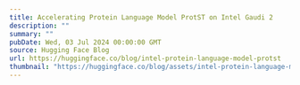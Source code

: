 ```yaml
---
title: Accelerating Protein Language Model ProtST on Intel Gaudi 2
description: ""
summary: ""
pubDate: Wed, 03 Jul 2024 00:00:00 GMT
source: Hugging Face Blog
url: https://huggingface.co/blog/intel-protein-language-model-protst
thumbnail: "https://huggingface.co/blog/assets/intel-protein-language-model-protst/01.jpeg"
---
```


